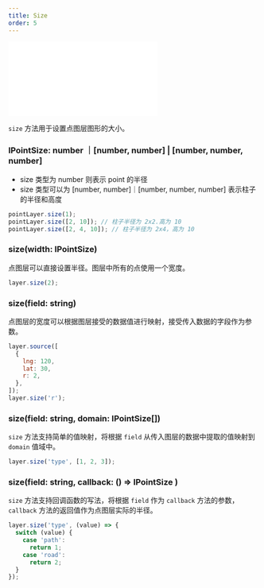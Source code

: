 ```yaml
---
title: Size
order: 5
---
```


<embed src="@/docs/common/style.md"></embed>

`size` 方法用于设置点图层图形的大小。

### IPointSize: number ｜[number, number] | [number, number, number]

- size 类型为 number 则表示 point 的半径
- size 类型可以为 [number, number]｜[number, number, number] 表示柱子的半径和高度

```javascript
pointLayer.size(1);
pointLayer.size([2, 10]); // 柱子半径为 2x2.高为 10
pointLayer.size([2, 4, 10]); // 柱子半径为 2x4，高为 10
```

### size(width: IPointSize)

点图层可以直接设置半径。图层中所有的点使用一个宽度。

```js
layer.size(2);
```

### size(field: string)

点图层的宽度可以根据图层接受的数据值进行映射，接受传入数据的字段作为参数。

```js
layer.source([
  {
    lng: 120,
    lat: 30,
    r: 2,
  },
]);
layer.size('r');
```

### size(field: string, domain: IPointSize[])

`size` 方法支持简单的值映射，将根据 `field` 从传入图层的数据中提取的值映射到 `domain` 值域中。

```js
layer.size('type', [1, 2, 3]);
```

### size(field: string, callback: () => IPointSize )

`size` 方法支持回调函数的写法，将根据 `field` 作为 `callback` 方法的参数，`callback` 方法的返回值作为点图层实际的半径。

```js
layer.size('type', (value) => {
  switch (value) {
    case 'path':
      return 1;
    case 'road':
      return 2;
  }
});
```
